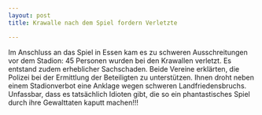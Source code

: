 ```yaml
---
layout: post
title: Krawalle nach dem Spiel fordern Verletzte

---
```


Im Anschluss an das Spiel in Essen kam es zu schweren Ausschreitungen vor dem Stadion: 45 Personen wurden bei den Krawallen verletzt. Es entstand zudem erheblicher Sachschaden. Beide Vereine erklärten, die Polizei bei der Ermittlung der Beteiligten zu unterstützen. Ihnen droht neben einem Stadionverbot eine Anklage wegen schweren Landfriedensbruchs. Unfassbar, dass es tatsächlich Idioten gibt, die so ein phantastisches Spiel durch ihre Gewalttaten kaputt machen!!!


